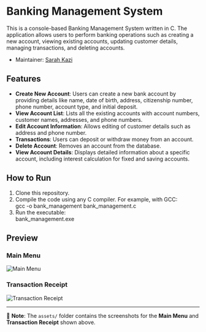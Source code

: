 # Banking Management System

This is a console-based Banking Management System written in C. The application allows users to perform banking operations such as creating a new account, viewing existing accounts, updating customer details, managing transactions, and deleting accounts.  
- Maintainer: [Sarah Kazi](https://github.com/Sarah-Kazi)

## Features

- **Create New Account**: Users can create a new bank account by providing details like name, date of birth, address, citizenship number, phone number, account type, and initial deposit.
- **View Account List**: Lists all the existing accounts with account numbers, customer names, addresses, and phone numbers.
- **Edit Account Information**: Allows editing of customer details such as address and phone number.
- **Transactions**: Users can deposit or withdraw money from an account.
- **Delete Account**: Removes an account from the database.
- **View Account Details**: Displays detailed information about a specific account, including interest calculation for fixed and saving accounts.

## How to Run

1. Clone this repository.
2. Compile the code using any C compiler. For example, with GCC:  
   gcc -o bank_management bank_management.c
3. Run the executable:  
   bank_management.exe

## Preview

### Main Menu
![Main Menu](./assets/main_menu.png)

### Transaction Receipt
![Transaction Receipt](./assets/receipt.png)

---

📂 **Note**: The `assets/` folder contains the screenshots for the **Main Menu** and **Transaction Receipt** shown above.

